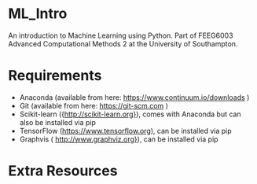 # ML_Intro
An introduction to Machine Learning using Python. Part of FEEG6003 Advanced Computational Methods 2 at the University of Southampton.

# Requirements
* Anaconda (available from here: https://www.continuum.io/downloads )
* Git (available from here: https://git-scm.com )
* Scikit-learn ({http://scikit-learn.org}), comes with Anaconda but can also be installed via pip
* TensorFlow (<https://www.tensorflow.org>), can be installed via pip
* Graphvis ( http://www.graphviz.org}), can be installed via pip

# Extra Resources